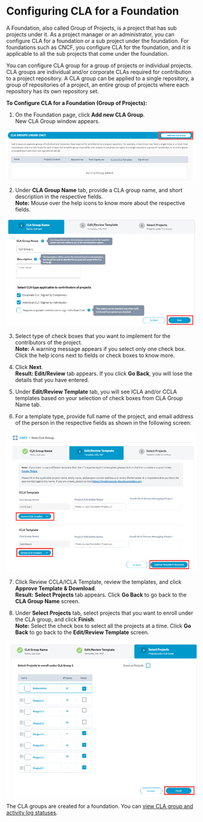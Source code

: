 # Configuring CLA for a Foundation

A Foundation, also called Group of Projects, is a project that has sub projects under it. As a project manager or an administrator, you can configure CLA for a foundation or a sub project under the foundation. For foundations such as CNCF, you configure CLA for the foundation, and it is applicable to all the sub projects that come under the foundation.

You can configure CLA group for a group of projects or individual projects. CLA groups are individual and/or corporate CLAs required for contribution to a project repository. A CLA group can be applied to a single repository, a group of repositories of a project,  an entire group of projects where each repository has its own repository set.

**To Configure CLA for a Foundation \(Group of Projects\):**

 1. On the Foundation page, click **Add new CLA Group**.  
     New CLA Group window appears.

![add new cla group](../../.gitbook/assets/add-new-cla-group.png)

2. Under **CLA Group Name** tab, provide a CLA group name, and short description in the respective fields.  
**Note:** Mouse over the help icons to know more about the respective fields.

![](../../.gitbook/assets/cla-group-name.png)

3. Select type of check boxes that you want to implement for the contributors of the project.  
**Note:** A warning message appears if you select only one check box. Click the help icons next to fields or check boxes to know more.

4. Click **Next**.  
**Result: Edit/Review** tab appears. If you click **Go Back**, you will lose the details that you have entered.

5. Under **Edit/Review Template** tab, you will see ICLA and/or CCLA templates based on your selection of check boxes from CLA Group Name tab.

6. For a template type, provide full name of the project, and email address of the person in the respective fields as shown in the following screen:

![edit-review template](../../.gitbook/assets/edit-review-template%20%281%29.png)

7. Click Review CCLA/ICLA Template, review the templates, and click **Approve Template & Download**.  
**Result:** **Select Projects** tab appears. Click **Go Back** to go back to the **CLA Group Name** screen.

8. Under **Select Projects** tab, select projects that you want to enroll under the CLA group, and click **Finish**.  
**Note:** Select the check box to select all the projects at a time. Click **Go Back** to go back to the **Edit/Review Template** screen.

![](../../.gitbook/assets/select-projects.png)

The CLA groups are created for a foundation. You can [view CLA group and activity log statuses](view-cla-and-activity-log-status.md). 



  







